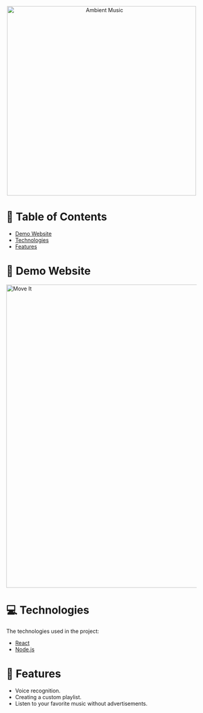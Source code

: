 <p align="center">
   <img src="https://i.imgur.com/yKClmti.png" alt="Ambient Music" width="500"/>
</p>


# :pushpin: Table of Contents

* [Demo Website](#eyes-demo-website)     
* [Technologies](#computer-technologies)
* [Features](#rocket-features)

# :eyes: Demo Website



 <img src="https://imgur.com/lBp7gWl.gif" alt="Move It" width="800"/>

# :computer: Technologies
The technologies used in the project:
   
* [React](https://reactjs.org/)      
* [Node.js](https://nodejs.org/)          

# :rocket: Features

* Voice recognition.
* Creating a custom playlist.
* Listen to your favorite music without advertisements.

